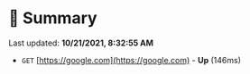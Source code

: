 # 📖 Summary
Last updated: **10/21/2021, 8:32:55 AM**

- `GET` [https://google.com](https://google.com) - **Up** (146ms)
